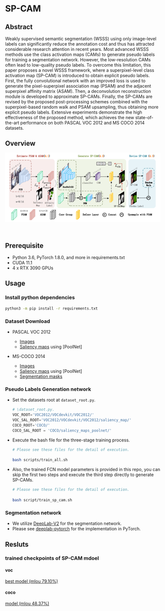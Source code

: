 

# SP-CAM


## Abstract
Weakly supervised semantic segmentation (WSSS) using only image-level labels can significantly reduce the annotation cost and thus has attracted considerable research attention in recent years. Most advanced WSSS methods use the class activation maps (CAMs) to generate pseudo labels for training a segmentation network.
However, the low-resolution CAMs often lead to low-quality pseudo labels. To overcome this limitation, this paper proposes a novel WSSS framework, where a superpixel-level class activation map (SP-CAM) is introduced to obtain explicit pseudo labels. 
First, the fully convolutional  network with an improved loss is used to generate the pixel-superpixel association map (PSAM) and the adjacent superpixel affinity matrix (ASAM). Then, a deconvolution reconstruction module  is developed to approximate SP-CAMs. Finally, the SP-CAMs are revised by the proposed post-processing schemes combined with the superpixel-based random walk and PSAM upsampling, thus obtaining more explicit pseudo labels. 
Extensive experiments demonstrate the high effectiveness of the proposed method, which achieves the new state-of-the-art performance on both PASCAL VOC 2012 and MS COCO 2014 datasets.
## Overview
![Overall architecture](./figures/process.png)

<br>

## Prerequisite
- Python 3.6, PyTorch 1.8.0, and more in requirements.txt
- CUDA 11.1
- 4 x  RTX 3090 GPUs

## Usage

### Install python dependencies
```bash
python3 -m pip install -r requirements.txt
```
### Dataset Download
- PASCAL VOC 2012
    - [Images](http://host.robots.ox.ac.uk/pascal/VOC/voc2012/) 
    - [Saliency maps](https://drive.google.com/file/d/1Za0qNuIwG64-eteuz5SMbWVFL6udsLWd/view?usp=sharing) 
      using [PoolNet]

- MS-COCO 2014
    - [Images](https://cocodataset.org/#home) 
    - [Saliency maps](https://drive.google.com/file/d/1amJWDeLOj567JQMGGsSyqi7-g65dWxr0/view?usp=sharing)  using [PoolNet] 
    - [Segmentation masks](https://drive.google.com/file/d/16wuPinx0rdIP_PO0uYeCn9rfX2-evc-S/view?usp=sharing)


### Pseudo Labels Generation network  
- Set the datasets root at ```dataset_root.py```.
    ```python
    # \dataset_root.py.
    VOC_ROOT='VOC2012/VOCdevkit/VOC2012/'
    VOC_SAL_ROOT='VOC2012/VOCdevkit/VOC2012/saliency_map/'
    COCO_ROOT='COCO/'
    COCO_SAL_ROOT = 'COCO/saliency_maps_poolnet/'
- Execute the bash file for the three-stage training process.
    ```bash
    # Please see these files for the detail of execution.

    bash scripts/train_all.sh
- Also, the trained FCN model parameters is provided in this repo, you can skip the first two steps and execute the third step directly to generate SP-CAMs.
    ```bash
    # Please see these files for the detail of execution.

    bash script/train_sp_cam.sh
### Segmentation network
- We utilize [DeepLab-V2](https://arxiv.org/abs/1606.00915) 
  for the segmentation network. 
- Please see [deeplab-pytorch](https://github.com/kazuto1011/deeplab-pytorch) for the implementation in PyTorch.
  
## Resluts
### trained  checkpoints of SP-CAM mdoel
#### voc
[best model (mIou 79.10%)](https://drive.google.com/file/d/1mYTvFK-W7le_5Q-vdeiyyHZMkEYj1Q8H/view?usp=sharing)
#### coco
 [ model (mIou 48.37%)](https://drive.google.com/file/d/1YR_fxL8TNILKjE6gDK7a8wHIt--8g1qP/view?usp=sharing)
<!-- ### segmentation mdoel -->
